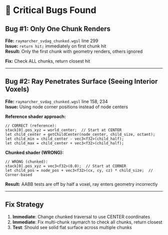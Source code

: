 # 🐛 Critical Bugs Found

## Bug #1: Only One Chunk Renders
**File:** `raymarcher_svdag_chunked.wgsl` line 299  
**Issue:** `return hit;` immediately on first chunk hit  
**Result:** Only the first chunk with geometry renders, others ignored

**Fix:** Check ALL chunks, return closest hit

---

## Bug #2: Ray Penetrates Surface (Seeing Interior Voxels)
**File:** `raymarcher_svdag_chunked.wgsl` line 158, 234  
**Issue:** Using node corner positions instead of node centers  

**Reference shader approach:**
```wgsl
// CORRECT (reference):
stack[0].pos_xyz = world_center;  // Start at CENTER
let child_center = getChildCenter(node_center, child_size, octant);
let child_min = child_center - vec3<f32>(child_half);
let child_max = child_center + vec3<f32>(child_half);
```

**Chunked shader (WRONG):**
```wgsl
// WRONG (chunked):
stack[0].pos_xyz = vec3<f32>(0.0);  // Start at CORNER
let child_pos = node_pos + vec3<f32>(cx, cy, cz) * child_size;  // Corner-based
```

**Result:** AABB tests are off by half a voxel, ray enters geometry incorrectly

---

## Fix Strategy

1. **Immediate**: Change chunked traversal to use CENTER coordinates
2. **Immediate**: Fix multi-chunk raymarch to check all chunks, return closest
3. **Test**: Should see solid flat surface across multiple chunks
